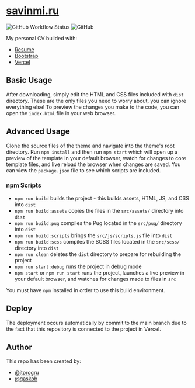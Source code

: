 # [savinmi.ru](https://savinmi.ru)
![GitHub Workflow Status](https://img.shields.io/github/workflow/status/jtprogru/savinmi.ru/CI?label=CI)
![GitHub](https://img.shields.io/github/license/jtprogru/savinmi.ru)

My personal CV builded with:

- [Resume](https://startbootstrap.com/theme/resume/)
- [Bootstrap](https://getbootstrap.com/)
- [Vercel](https://vercel.com/)

## Basic Usage

After downloading, simply edit the HTML and CSS files included with `dist` directory. These are the only files you need to worry about, you can ignore everything else! To preview the changes you make to the code, you can open the `index.html` file in your web browser.

## Advanced Usage

Clone the source files of the theme and navigate into the theme's root directory. Run `npm install` and then run `npm start` which will open up a preview of the template in your default browser, watch for changes to core template files, and live reload the browser when changes are saved. You can view the `package.json` file to see which scripts are included.

### npm Scripts

- `npm run build` builds the project - this builds assets, HTML, JS, and CSS into `dist`
- `npm run build:assets` copies the files in the `src/assets/` directory into `dist`
- `npm run build:pug` compiles the Pug located in the `src/pug/` directory into `dist`
- `npm run build:scripts` brings the `src/js/scripts.js` file into `dist`
- `npm run build:scss` compiles the SCSS files located in the `src/scss/` directory into `dist`
- `npm run clean` deletes the `dist` directory to prepare for rebuilding the project
- `npm run start:debug` runs the project in debug mode
- `npm start` or `npm run start` runs the project, launches a live preview in your default browser, and watches for changes made to files in `src`

You must have `npm` installed in order to use this build environment.

## Deploy

The deployment occurs automatically by commit to the main branch due to the fact that this repository is connected to the project in Vercel.

## Author

This repo has been created by:

- [@jtprogru](https://github.com/jtprogru)
- [@gaskob](https://github.com/gaskob)

